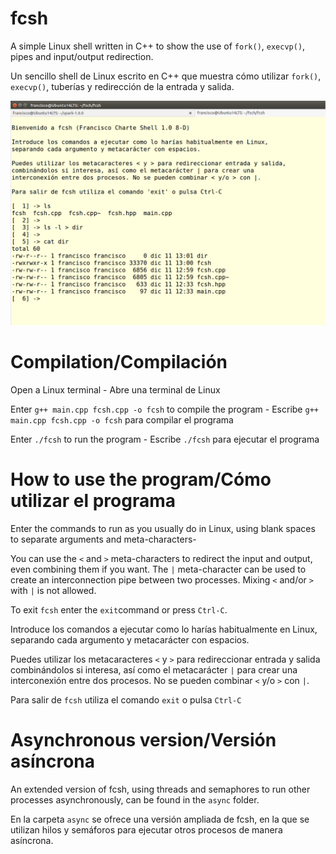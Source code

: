 fcsh
====

A simple Linux shell written in C++ to show the use of `fork()`, `execvp()`, pipes and input/output redirection.

Un sencillo shell de Linux escrito en C++ que muestra cómo utilizar `fork()`, `execvp()`, tuberías y redirección de la entrada y salida.

![fcsh shell running](fcsh.png)

Compilation/Compilación
=======================

Open a Linux terminal - Abre una terminal de Linux

Enter `g++ main.cpp fcsh.cpp -o fcsh` to compile the program - Escribe `g++ main.cpp fcsh.cpp -o fcsh` para compilar el programa

Enter `./fcsh` to run the program - Escribe `./fcsh` para ejecutar el programa

How to use the program/Cómo utilizar el programa
================================================

Enter the commands to run as you usually do in Linux,
using blank spaces to separate arguments and meta-characters-

You can use the `<` and `>` meta-characters to redirect the input and output,
even combining them if you want. The `|` meta-character can be used to create
an interconnection pipe between two processes. Mixing `<` and/or `>` with `|` is not allowed.

To exit `fcsh` enter the `exit`command or press `Ctrl-C`.

Introduce los comandos a ejecutar como lo harías habitualmente en Linux,
separando cada argumento y metacarácter con espacios.

Puedes utilizar los metacaracteres `<` y `>` para redireccionar entrada y salida
combinándolos si interesa, así como el metacarácter `|` para crear una
interconexión entre dos procesos. No se pueden combinar `<` y/o `>` con `|`.

Para salir de `fcsh` utiliza el comando `exit` o pulsa `Ctrl-C`


Asynchronous version/Versión asíncrona
======================================

An extended version of fcsh, using threads and semaphores to run other processes asynchronously, can be found in the `async` folder.

En la carpeta `async` se ofrece una versión ampliada de fcsh, en la que se utilizan hilos y semáforos para ejecutar otros procesos de manera asíncrona.
